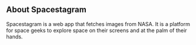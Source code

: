 ## About Spacestagram

Spacestagram is a web app that fetches images from NASA.
It is a platform for space geeks to explore space on their screens and at the palm of their hands.
